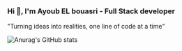 ### Hi 👋, I'm Ayoub EL bouasri - Full Stack developer 

"Turning ideas into realities, one line of code at a time"

![Anurag's GitHub stats](https://github-readme-stats.vercel.app/api?username=AyouubElb&show_icons=true&theme=merko)

<!--
**AyouubElb/AyouubElb** is a ✨ _special_ ✨ repository because its `README.md` (this file) appears on your GitHub profile.

Here are some ideas to get you started:

- 🔭 I’m currently working on ...
- 🌱 I’m currently learning ...
- 👯 I’m looking to collaborate on ...
- 🤔 I’m looking for help with ...
- 💬 Ask me about ...
- 📫 How to reach me: ...
- 😄 Pronouns: ...
- ⚡ Fun fact: ...
-->
